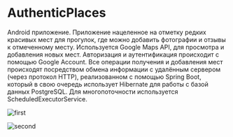 # AuthenticPlaces
Android приложение.
Приложение нацеленное на отметку редких красивых мест для
прогулок, где можно добавить фотографии и отзывы к отмеченному
месту.
Используется Google Maps API, для просмотра и добавления новых
мест. Авторизация и аутентификация происходит с помощью Google
Account. Все операции получения и добавления мест происходят
посредством обмена информации с удалённым сервером (через
протокол HTTP), реализованном с помощью Spring Boot, который в
свою очередь использует Hibernate для работы с базой данных
PostgreSQL. Для многопоточности используется
ScheduledExecutorService.

![first](https://user-images.githubusercontent.com/26416629/42414883-7d8c7b16-8248-11e8-979f-eb0890e7dc37.jpg)

![second](https://user-images.githubusercontent.com/26416629/42414892-99256126-8248-11e8-916d-f67456055737.jpg)
